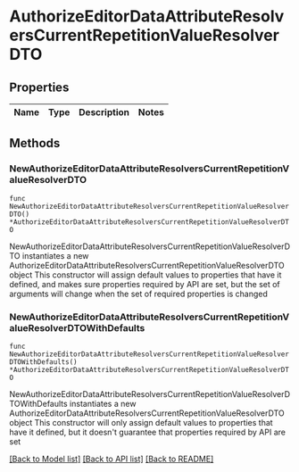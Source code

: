 # AuthorizeEditorDataAttributeResolversCurrentRepetitionValueResolverDTO

## Properties

Name | Type | Description | Notes
------------ | ------------- | ------------- | -------------

## Methods

### NewAuthorizeEditorDataAttributeResolversCurrentRepetitionValueResolverDTO

`func NewAuthorizeEditorDataAttributeResolversCurrentRepetitionValueResolverDTO() *AuthorizeEditorDataAttributeResolversCurrentRepetitionValueResolverDTO`

NewAuthorizeEditorDataAttributeResolversCurrentRepetitionValueResolverDTO instantiates a new AuthorizeEditorDataAttributeResolversCurrentRepetitionValueResolverDTO object
This constructor will assign default values to properties that have it defined,
and makes sure properties required by API are set, but the set of arguments
will change when the set of required properties is changed

### NewAuthorizeEditorDataAttributeResolversCurrentRepetitionValueResolverDTOWithDefaults

`func NewAuthorizeEditorDataAttributeResolversCurrentRepetitionValueResolverDTOWithDefaults() *AuthorizeEditorDataAttributeResolversCurrentRepetitionValueResolverDTO`

NewAuthorizeEditorDataAttributeResolversCurrentRepetitionValueResolverDTOWithDefaults instantiates a new AuthorizeEditorDataAttributeResolversCurrentRepetitionValueResolverDTO object
This constructor will only assign default values to properties that have it defined,
but it doesn't guarantee that properties required by API are set


[[Back to Model list]](../README.md#documentation-for-models) [[Back to API list]](../README.md#documentation-for-api-endpoints) [[Back to README]](../README.md)


